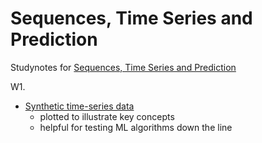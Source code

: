 # Sequences, Time Series and Prediction

Studynotes for [Sequences, Time Series and Prediction](https://www.coursera.org/learn/tensorflow-sequences-time-series-and-prediction)

W1. 
* [Synthetic time-series data](C4\W1\ungraded_labs\C4_W1_Lab_1_time_series.ipynb)
    * plotted to illustrate key concepts
    * helpful for testing ML algorithms down the line
